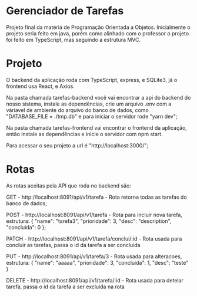 
# Gerenciador de Tarefas

Projeto final da matéria de Programação Orientada a Objetos. Inicialmente o projeto seria
feito em java, porém como alinhado com o professor o projeto foi feito em TypeScript, mas
seguindo a estrutura MVC.

# Projeto

O backend da aplicação roda com TypeScript, express, e SQLite3, já o frontend usa React, e Axios.

Na pasta chamada tarefas-backend você vai encontrar a api do backend do nosso sistema, instale
as dependências, crie um arquivo .env com a váriavel de ambiente do arquivo do banco de dados, como "DATABASE_FILE = ./tmp.db" e para iniciar o servidor rode "yarn dev";

Na pasta chamada tarefas-frontend vai encontrar o frontend da aplicação, então instale as dependências e inicie o servidor com npm start.

Para acessar o seu projeto a url é "http://localhost:3000/";

# Rotas

As rotas aceitas pela API que roda no backend são:

GET - http://localhost:8091/api/v1/tarefa - Rota retorna todas as tarefas do banco de dados;

POST - http://localhost:8091/api/v1/tarefa - Rota para incluir nova tarefa, estrutura: {
	"name": "tarefa3",
	"prioridade": 3, "desc": "description", "concluida": 0
};

PATCH - http://localhost:8091/api/v1/tarefa/conclui/:id - Rota usada para concluir as tarefas, passa o id da tarefa a ser concluida

PUT - http://localhost:8091/api/v1/tarefa/3 - Rota usada para alteracoes, estrutura: {
	"name": "aaaaa",
	"prioridade": 3,
	"concluida": 1,
	"desc": "teste"
}

DELETE - http://localhost:8091/api/v1/tarefa/:id - Rota usada para detelar tarefa, passa o id da tarefa a ser excluida na rota
